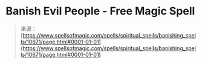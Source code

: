<!--yml
category: 未分类
date: 2024-06-12 18:47:25
-->

# Banish Evil People - Free Magic Spell

> 来源：[https://www.spellsofmagic.com/spells/spiritual_spells/banishing_spells/10671/page.html#0001-01-01](https://www.spellsofmagic.com/spells/spiritual_spells/banishing_spells/10671/page.html#0001-01-01)